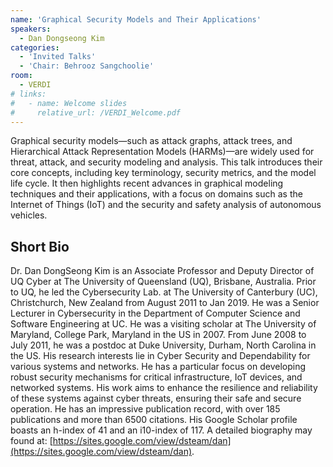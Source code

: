 ```yaml
---
name: 'Graphical Security Models and Their Applications'
speakers:
  - Dan Dongseong Kim
categories:
  - 'Invited Talks'
  - 'Chair: Behrooz Sangchoolie'
room:
  - VERDI
# links:
#   - name: Welcome slides
#     relative_url: /VERDI_Welcome.pdf
---
```



Graphical security models—such as attack graphs, attack trees, and Hierarchical Attack Representation Models (HARMs)—are widely used for threat, attack, and security modeling and analysis. This talk introduces their core concepts, including key terminology, security metrics, and the model life cycle. It then highlights recent advances in graphical modeling techniques and their applications, with a focus on domains such as the Internet of Things (IoT) and the security and safety analysis of autonomous vehicles.


## Short Bio

Dr. Dan DongSeong Kim is an Associate Professor and Deputy Director of UQ Cyber at The University of Queensland (UQ), Brisbane, Australia. Prior to UQ, he led the Cybersecurity Lab. at The University of Canterbury (UC), Christchurch, New Zealand from August 2011 to Jan 2019. He was a Senior Lecturer in Cybersecurity in the Department of Computer Science and Software Engineering at UC. He was a visiting scholar at The University of Maryland, College Park, Maryland in the US in 2007. From June 2008 to July 2011, he was a postdoc at Duke University, Durham, North Carolina in the US. His research interests lie in Cyber Security and Dependability for various systems and networks. He has a particular focus on developing robust security mechanisms for critical infrastructure, IoT devices, and networked systems. His work aims to enhance the resilience and reliability of these systems against cyber threats, ensuring their safe and secure operation. He has an impressive publication record, with over 185 publications and more than 6500 citations. His Google Scholar profile boasts an h-index of 41 and an i10-index of 117. A detailed biography may found at: [https://sites.google.com/view/dsteam/dan](https://sites.google.com/view/dsteam/dan).